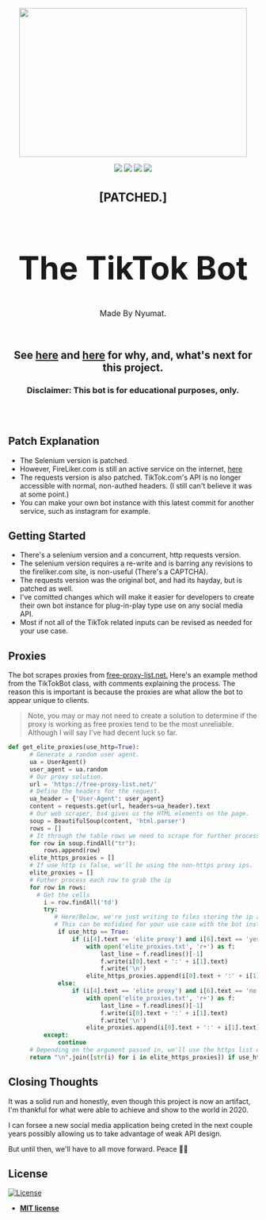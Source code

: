 <p align="center">
  <img width="460" height="300" src="https://tricolortimes.com/wp-content/uploads/2020/02/Reviews_Larsen-Whitnie_TikTok.svg">
  
 <div align="center">
 <img src="https://img.shields.io/github/languages/top/Nyumat/TheTikTokBot">
 <img src="https://img.shields.io/badge/license-MIT-green">
 <img src="https://img.shields.io/github/last-commit/Nyumat/TheTikTokBot">
 <img src="https://img.shields.io/badge/version-v2-blue">

 </div>

<h3 align="center" style="font-size: 1.5rem;"> [PATCHED.] </h3>
<h1 align="center" style="font-size: 4rem;">The TikTok Bot</h1>

<p align="center" style="font-size: 1rem;">Made By <a src="github.com/nyumat">Nyumat.</a></p>
<br>


<h2 align="center"> See <a href="https://github.com/Nyumat/The-TikTok-Bot/issues/11"> here</a>
  and <a href="https://github.com/Nyumat/The-TikTok-Bot/issues/10"> here</a> for why, and, what's next for this project.</h2>

<b><h3 align="center">Disclaimer: This bot is for educational purposes, only.</h3></b>
<br>
<br>

## Patch Explanation

* The Selenium version is patched. 
* However, FireLiker.com is still an active service on the internet, [here](fireliker.com)
* The requests version is also patched. TikTok.com's API is no longer accessible with normal, non-authed headers. (I still can't believe it was at some point.)
* You can make your own bot instance with this latest commit for another service, such as instagram for example.


## Getting Started

* There's a selenium version and a concurrent, http requests version. 
* The selenium version requires a re-write and is barring any revisions to the fireliker.com site, is non-useful (There's a CAPTCHA).
* The requests version was the original bot, and had its hayday, but is patched as well.
* I've comitted changes which will make it easier for developers to create their own bot instance for plug-in-play type use on any social media API. 
* Most if not all of the TikTok related inputs can be revised as needed for your use case.

## Proxies 

The bot scrapes proxies from [free-proxy-list.net.](https://free-proxy-list.net) Here's an example method from the TikTokBot class, with comments explaining the process. The reason this is important is because the proxies are what allow the bot to appear unique to clients.

> Note, you may or may not need to create a solution to determine if the proxy is working as free proxies tend to be the most unreliable. Although I will say I've had decent luck so far.

```python
def get_elite_proxies(use_http=True):
      # Generate a random user agent.
      ua = UserAgent()
      user_agent = ua.random
      # Our proxy solution.
      url = 'https://free-proxy-list.net/'
      # Define the headers for the request.
      ua_header = {'User-Agent': user_agent}
      content = requests.get(url, headers=ua_header).text
      # Our web scraper, bs4 gives us the HTML elements on the page.
      soup = BeautifulSoup(content, 'html.parser')
      rows = []
      # It through the table rows we need to scrape for further processing
      for row in soup.findAll("tr"):
          rows.append(row)
      elite_https_proxies = []
      # If use_http is false, we'll be using the non-https proxy ips.
      elite_proxies = []
      # Futher process each row to grab the ip
      for row in rows:
        # Get the cells 
          i = row.findAll('td')
          try:
             # Here/Below, we're just writing to files storing the ip and port.
             # This can be mofidied for your use case with the bot instance.
              if use_http == True:
                  if (i[4].text == 'elite proxy') and i[6].text == 'yes':
                      with open('elite_proxies.txt', 'r+') as f:
                          last_line = f.readlines()[-1]
                          f.write(i[0].text + ':' + i[1].text)
                          f.write('\n')
                      elite_https_proxies.append(i[0].text + ':' + i[1].text)
              else:
                  if (i[4].text == 'elite proxy') and i[6].text == 'no':
                      with open('elite_proxies.txt', 'r+') as f:
                          last_line = f.readlines()[-1]
                          f.write(i[0].text + ':' + i[1].text)
                          f.write('\n')
                      elite_proxies.append(i[0].text + ':' + i[1].text)
          except:
              continue
      # Depending on the argument passed in, we'll use the https list or not.
      return "\n".join([str(i) for i in elite_https_proxies]) if use_http == True else "\n".join([str(i) for i in elite_proxies])

```

## Closing Thoughts

It was a solid run and honestly, even though this project is now an artifact, I'm thankful for what were able to achieve and show to the world in 2020. 

I can forsee a new social media application being creted in the next couple years possibly allowing us to take advantage of weak API design. 

 But until then, we'll have to all move forward. Peace ✌🏿


## License

[![License](https://img.shields.io/badge/license-MIT-greene)](http://badges.mit-license.org)
- **[MIT license](LICENSE.txt)**



